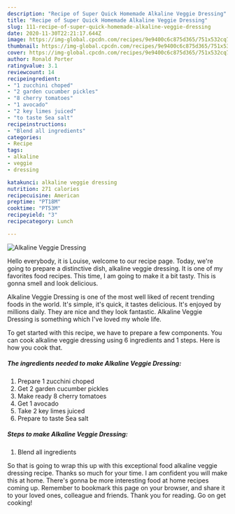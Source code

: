 ```yaml
---
description: "Recipe of Super Quick Homemade Alkaline Veggie Dressing"
title: "Recipe of Super Quick Homemade Alkaline Veggie Dressing"
slug: 111-recipe-of-super-quick-homemade-alkaline-veggie-dressing
date: 2020-11-30T22:21:17.644Z
image: https://img-global.cpcdn.com/recipes/9e9400c6c875d365/751x532cq70/alkaline-veggie-dressing-recipe-main-photo.jpg
thumbnail: https://img-global.cpcdn.com/recipes/9e9400c6c875d365/751x532cq70/alkaline-veggie-dressing-recipe-main-photo.jpg
cover: https://img-global.cpcdn.com/recipes/9e9400c6c875d365/751x532cq70/alkaline-veggie-dressing-recipe-main-photo.jpg
author: Ronald Porter
ratingvalue: 3.1
reviewcount: 14
recipeingredient:
- "1 zucchini choped"
- "2 garden cucumber pickles"
- "8 cherry tomatoes"
- "1 avocado"
- "2 key limes juiced"
- "to taste Sea salt"
recipeinstructions:
- "Blend all ingredients"
categories:
- Recipe
tags:
- alkaline
- veggie
- dressing

katakunci: alkaline veggie dressing 
nutrition: 271 calories
recipecuisine: American
preptime: "PT18M"
cooktime: "PT53M"
recipeyield: "3"
recipecategory: Lunch

---
```



![Alkaline Veggie Dressing](https://img-global.cpcdn.com/recipes/9e9400c6c875d365/751x532cq70/alkaline-veggie-dressing-recipe-main-photo.jpg)

Hello everybody, it is Louise, welcome to our recipe page. Today, we're going to prepare a distinctive dish, alkaline veggie dressing. It is one of my favorites food recipes. This time, I am going to make it a bit tasty. This is gonna smell and look delicious.

Alkaline Veggie Dressing is one of the most well liked of recent trending foods in the world. It's simple, it's quick, it tastes delicious. It's enjoyed by millions daily. They are nice and they look fantastic. Alkaline Veggie Dressing is something which I've loved my whole life.




To get started with this recipe, we have to prepare a few components. You can cook alkaline veggie dressing using 6 ingredients and 1 steps. Here is how you cook that.

<!--inarticleads1-->

##### The ingredients needed to make Alkaline Veggie Dressing:

1. Prepare 1 zucchini choped
1. Get 2 garden cucumber pickles
1. Make ready 8 cherry tomatoes
1. Get 1 avocado
1. Take 2 key limes juiced
1. Prepare to taste Sea salt




<!--inarticleads2-->

##### Steps to make Alkaline Veggie Dressing:

1. Blend all ingredients




So that is going to wrap this up with this exceptional food alkaline veggie dressing recipe. Thanks so much for your time. I am confident you will make this at home. There's gonna be more interesting food at home recipes coming up. Remember to bookmark this page on your browser, and share it to your loved ones, colleague and friends. Thank you for reading. Go on get cooking!

